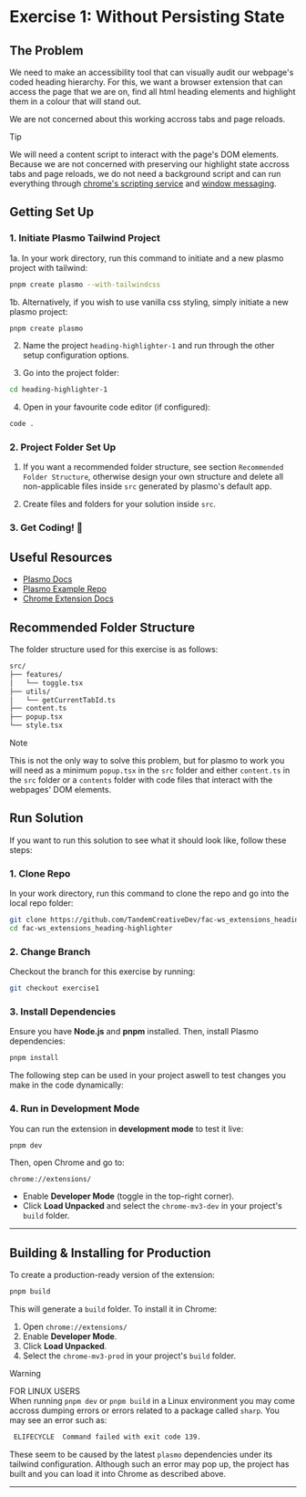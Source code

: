 # Exercise 1: Without Persisting State

## The Problem

We need to make an accessibility tool that can visually audit our webpage's coded heading hierarchy. For this, we want a browser extension that can access the page that we are on, find all html heading elements and highlight them in a colour that will stand out.

We are not concerned about this working accross tabs and page reloads.

> [!TIP]
> We will need a content script to interact with the page's DOM elements. Because we are not concerned with preserving our highlight state accross tabs and page reloads, we do not need a background script and can run everything through [chrome's scripting service](https://developer.chrome.com/docs/extensions/reference/api/scripting) and [window messaging](https://developer.mozilla.org/en-US/docs/Web/API/Window/postMessage).

## Getting Set Up

### **1. Initiate Plasmo Tailwind Project**

1a. In your work directory, run this command to initiate and a new plasmo project with tailwind:

```sh
pnpm create plasmo --with-tailwindcss
```

1b. Alternatively, if you wish to use vanilla css styling, simply initiate a new plasmo project:

```sh
pnpm create plasmo
```

2. Name the project `heading-highlighter-1` and run through the other setup configuration options.

3. Go into the project folder:

```sh
cd heading-highlighter-1
```

4. Open in your favourite code editor (if configured):

```sh
code .
```

### **2. Project Folder Set Up**

1. If you want a recommended folder structure, see section `Recommended Folder Structure`, otherwise design your own structure and delete all non-applicable files inside `src` generated by plasmo's default app.

2. Create files and folders for your solution inside `src`.

### **3. Get Coding!** 🚀

## Useful Resources

- [Plasmo Docs](https://docs.plasmo.com/)
- [Plasmo Example Repo](https://github.com/PlasmoHQ/examples)
- [Chrome Extension Docs](https://developer.chrome.com/docs/extensions)

## Recommended Folder Structure

The folder structure used for this exercise is as follows:

```bash
src/
├── features/
│   └── toggle.tsx
├── utils/
│   └── getCurrentTabId.ts
├── content.ts
├── popup.tsx
└── style.tsx
```

> [!NOTE]
> This is not the only way to solve this problem, but for plasmo to work you will need as a minimum `popup.tsx` in the `src` folder and either `content.ts` in the `src` folder or a `contents` folder with code files that interact with the webpages' DOM elements.

## Run Solution

If you want to run this solution to see what it should look like, follow these steps:

### **1. Clone Repo**

In your work directory, run this command to clone the repo and go into the local repo folder:

```sh
git clone https://github.com/TandemCreativeDev/fac-ws_extensions_heading-highlighter.git
cd fac-ws_extensions_heading-highlighter
```

### **2. Change Branch**

Checkout the branch for this exercise by running:

```sh
git checkout exercise1
```

### **3. Install Dependencies**

Ensure you have **Node.js** and **pnpm** installed. Then, install Plasmo dependencies:

```sh
pnpm install
```

The following step can be used in your project aswell to test changes you make in the code dynamically:

### **4. Run in Development Mode**

You can run the extension in **development mode** to test it live:

```sh
pnpm dev
```

Then, open Chrome and go to:

```
chrome://extensions/
```

- Enable **Developer Mode** (toggle in the top-right corner).
- Click **Load Unpacked** and select the `chrome-mv3-dev` in your project's `build` folder.

---

## Building & Installing for Production

To create a production-ready version of the extension:

```sh
pnpm build
```

This will generate a `build` folder. To install it in Chrome:

1. Open `chrome://extensions/`
2. Enable **Developer Mode**.
3. Click **Load Unpacked**.
4. Select the `chrome-mv3-prod` in your project's `build` folder.

> [!WARNING]
> FOR LINUX USERS\
> When running `pnpm dev` or `pnpm build` in a Linux environment you may come accross dumping errors or errors related to a package called `sharp`. You may see an error such as:
>
> ```sh
>  ELIFECYCLE  Command failed with exit code 139.
> ```
>
> These seem to be caused by the latest `plasmo` dependencies under its tailwind configuration. Although such an error may pop up, the project has built and you can load it into Chrome as described above.

---
